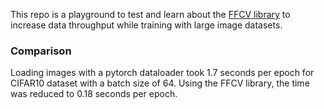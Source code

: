 This repo is a playground to test and learn about the [FFCV library](https://github.com/libffcv/ffcv/tree/main) 
to increase data throughput while training with large image datasets.

### Comparison

Loading images with a pytorch dataloader took 1.7 seconds per epoch for CIFAR10 dataset with a batch size of 64. 
Using the FFCV library, the time was reduced to 0.18 seconds per epoch.